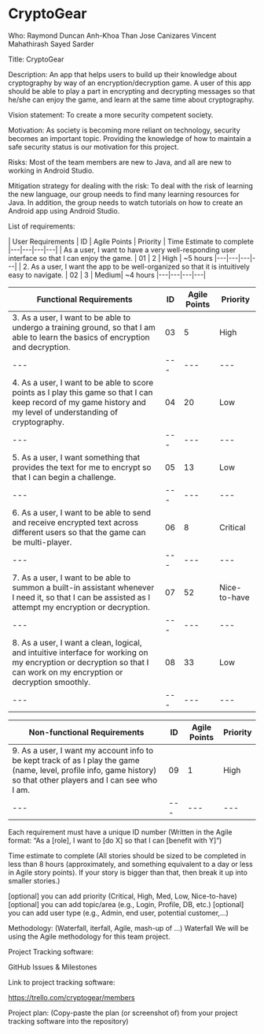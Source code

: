 # CryptoGear

Who:
Raymond Duncan
Anh-Khoa Than
Jose Canizares
Vincent Mahathirash
Sayed Sarder

Title:
CryptoGear

Description: 
An app that helps users to build up their knowledge about cryptography by way of an encryption/decryption game. A user of this app should be able to play a part in encrypting and decrypting messages so that he/she can enjoy the game, and learn at the same time about cryptography.

Vision statement: 
To create a more security competent society.

Motivation: 
As society is becoming more reliant on technology, security becomes an important topic. Providing the knowledge of how to maintain a safe security status is our motivation for this project. 

Risks: Most of the team members are new to Java, and all are new to working in Android Studio.

Mitigation strategy for dealing with the risk:
To deal with the risk of learning the new language, our group needs to find many learning resources for Java. In addition, the group needs to watch tutorials on how to create an Android app using Android Studio.

List of requirements: 


| User Requirements   | ID | Agile Points | Priority | Time Estimate to complete
|---|---|---|---|
|  As a user, I want to have a very well-responding user interface so that I can enjoy the game. | 01 |  2 | High | ~5 hours
|---|---|---|---|
|  2. As a user, I want the app to be well-organized so that it is intuitively easy to navigate.  | 02  | 3 | Medium| ~4 hours
|---|---|---|---|



| Functional Requirements   | ID | Agile Points | Priority | 
|---|---|---|---|
|  3. As a user, I want to be able to undergo a training ground, so that I am able to learn the basics of encryption and decryption. | 03  | 5 | High |  ~5 hours
|---|---|---|---|
|  4. As a user, I want to be able to score points as I play this game so that I can keep record of my game history and my level of understanding of cryptography.  | 04 | 20 |	Low | ~8 hours
|---|---|---|---|
|  5. As a user, I want something that provides the text for me to encrypt so that I can begin a challenge. | 05  | 13 | Low | ~3 hours
|---|---|---|---|
|  6. As a user, I want to be able to send and receive encrypted text across different users so that the game can be multi-player. | 06 | 8 | Critical | ~7-8 hours
|---|---|---|---|
|  7. As a user, I want to be able to summon a built-in assistant whenever I need it, so that I can be assisted as I attempt my encryption or decryption. | 07 |	52  | Nice-to-have| ~6 hours
|---|---|---|---|
|  8. As a user, I want a clean, logical, and intuitive interface for working on my encryption or decryption so that I can work on my encryption or decryption smoothly. | 08 | 33 | Low |  ~4 hours
|---|---|---|---|



| Non-functional Requirements   |ID | Agile Points | Priority | 
|---|---|---|---|
|  9. As a user, I want my account info to be kept track of as I play the game (name, level, profile info, game history) so that other players and I can see who I am. | 09  |  1 |	High |
|---|---|---|---|




Each requirement must have a unique ID number
(Written in the Agile format: “As a [role], I want to [do X] so that I can [benefit with Y]”)

Time estimate to complete
(All stories should be sized to be completed in less than 8 hours (approximately, and something equivalent to a day or less in Agile story points). If your story is bigger than that, then break it up into smaller stories.)

[optional] you can add priority (Critical, High, Med, Low, Nice-to-have)
[optional] you can add topic/area (e.g., Login, Profile, DB, etc.)
[optional] you can add user type (e.g., Admin, end user, potential customer,…)

Methodology: (Waterfall, iterfall, Agile, mash-up of …)
Waterfall
We will be using the Agile methodology for this team project.

Project Tracking software:

GitHub Issues & Milestones

Link to project tracking software: 

https://trello.com/cryptogear/members

Project plan: (Copy-paste the plan (or screenshot of) from your project tracking software into the repository)


